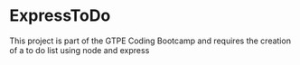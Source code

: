# ExpressToDo
This project is part of the GTPE Coding Bootcamp and requires the creation of a to do list using node and express
